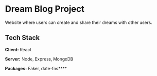 # Dream Blog Project

Website where users can create and share their dreams with other users.
## Tech Stack

**Client:** React

**Server:** Node, Express, MongoDB

**Packages:** Faker, date-fns****
